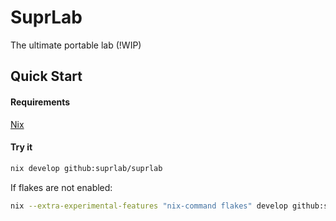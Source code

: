 # SuprLab
The ultimate portable lab (!WIP)

## Quick Start
#### Requirements
[Nix](https://nix.dev/install-nix)

#### Try it
```bash
nix develop github:suprlab/suprlab
```

If flakes are not enabled:
```bash
nix --extra-experimental-features "nix-command flakes" develop github:suprlab/suprlab
```
